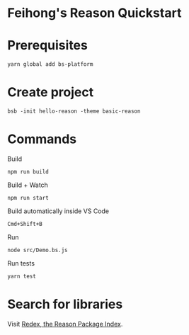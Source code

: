 # Feihong's Reason Quickstart

# Prerequisites

    yarn global add bs-platform

# Create project

    bsb -init hello-reason -theme basic-reason

# Commands

Build

    npm run build

Build + Watch

    npm run start

Build automatically inside VS Code

    Cmd+Shift+B

Run

    node src/Demo.bs.js

Run tests

    yarn test

# Search for libraries

Visit [Redex, the Reason Package Index](https://redex.github.io/).